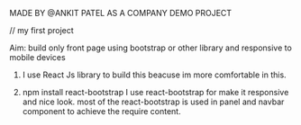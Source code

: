 MADE BY @ANKIT PATEL AS A COMPANY DEMO PROJECT

// my first project

Aim: build only front page using bootstrap or other library and responsive to mobile devices

1. I use React Js library to build this
   beacuse im more comfortable in this.

2. npm install react-bootstrap
   I use react-bootstrap for make it responsive and nice look. most of the react-bootstrap is used in panel and navbar component to achieve the require content.
   
